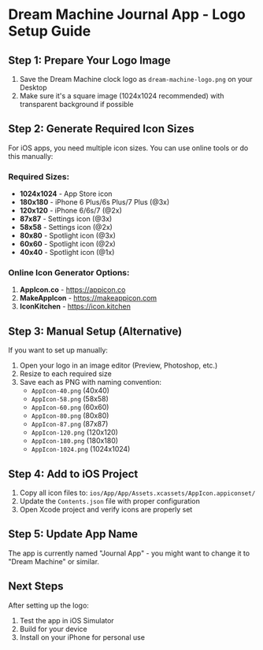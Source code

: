 # Dream Machine Journal App - Logo Setup Guide

## Step 1: Prepare Your Logo Image

1. Save the Dream Machine clock logo as `dream-machine-logo.png` on your Desktop
2. Make sure it's a square image (1024x1024 recommended) with transparent background if possible

## Step 2: Generate Required Icon Sizes

For iOS apps, you need multiple icon sizes. You can use online tools or do this manually:

### Required Sizes:
- **1024x1024** - App Store icon
- **180x180** - iPhone 6 Plus/6s Plus/7 Plus (@3x)
- **120x120** - iPhone 6/6s/7 (@2x)
- **87x87** - Settings icon (@3x)
- **58x58** - Settings icon (@2x)
- **80x80** - Spotlight icon (@3x)
- **60x60** - Spotlight icon (@2x)
- **40x40** - Spotlight icon (@1x)

### Online Icon Generator Options:
1. **AppIcon.co** - https://appicon.co
2. **MakeAppIcon** - https://makeappicon.com
3. **IconKitchen** - https://icon.kitchen

## Step 3: Manual Setup (Alternative)

If you want to set up manually:

1. Open your logo in an image editor (Preview, Photoshop, etc.)
2. Resize to each required size
3. Save each as PNG with naming convention:
   - `AppIcon-40.png` (40x40)
   - `AppIcon-58.png` (58x58)
   - `AppIcon-60.png` (60x60)
   - `AppIcon-80.png` (80x80)
   - `AppIcon-87.png` (87x87)
   - `AppIcon-120.png` (120x120)
   - `AppIcon-180.png` (180x180)
   - `AppIcon-1024.png` (1024x1024)

## Step 4: Add to iOS Project

1. Copy all icon files to: `ios/App/App/Assets.xcassets/AppIcon.appiconset/`
2. Update the `Contents.json` file with proper configuration
3. Open Xcode project and verify icons are properly set

## Step 5: Update App Name

The app is currently named "Journal App" - you might want to change it to "Dream Machine" or similar.

## Next Steps

After setting up the logo:
1. Test the app in iOS Simulator
2. Build for your device
3. Install on your iPhone for personal use 